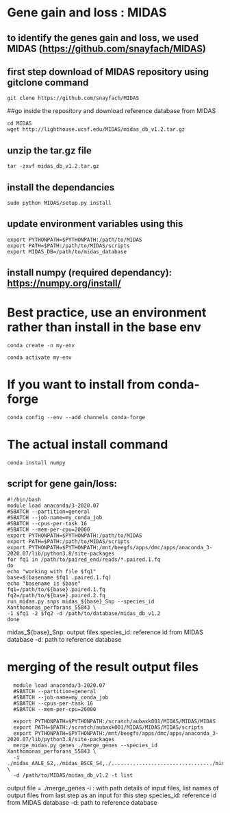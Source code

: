 #        Gene gain and loss : MIDAS                       

## to identify the genes gain and loss, we used MIDAS (https://github.com/snayfach/MIDAS)
## first step download of MIDAS repository using gitclone command 

    git clone https://github.com/snayfach/MIDAS

##go inside the repository and download reference database from MIDAS

    cd MIDAS
    wget http://lighthouse.ucsf.edu/MIDAS/midas_db_v1.2.tar.gz 

## unzip the tar.gz file

    tar -zxvf midas_db_v1.2.tar.gz

## install the dependancies

    sudo python MIDAS/setup.py install

## update environment variables using this

    export PYTHONPATH=$PYTHONPATH:/path/to/MIDAS
    export PATH=$PATH:/path/to/MIDAS/scripts
    export MIDAS_DB=/path/to/midas_database

## install numpy (required dependancy): https://numpy.org/install/
# Best practice, use an environment rather than install in the base env

    conda create -n my-env

    conda activate my-env

# If you want to install from conda-forge

    conda config --env --add channels conda-forge

# The actual install command

    conda install numpy


## script for gene gain/loss: 

    #!/bin/bash
    module load anaconda/3-2020.07
    #SBATCH --partition=general
    #SBATCH --job-name=my_conda_job
    #SBATCH --cpus-per-task 16
    #SBATCH --mem-per-cpu=20000
    export PYTHONPATH=$PYTHONPATH:/path/to/MIDAS
    export PATH=$PATH:/path/to/MIDAS/scripts
    export PYTHONPATH=$PYTHONPATH:/mnt/beegfs/apps/dmc/apps/anaconda_3-2020.07/lib/python3.8/site-packages
    for fq1 in /path/to/paired_end/reads/*.paired.1.fq
    do
    echo "working with file $fq1"
    base=$(basename $fq1 .paired.1.fq)
    echo "basename is $base"
    fq1=/path/to/${base}.paired.1.fq
    fq2=/path/to/${base}.paired.2.fq
    run_midas.py snps midas_${base}_Snp --species_id Xanthomonas_perforans_55843 \
    -1 $fq1 -2 $fq2 -d /path/to/database/midas_db_v1.2
    done
 
midas_${base}_Snp: output files
species_id: reference id from MIDAS database
-d: path to reference database


# merging of the result output files

      module load anaconda/3-2020.07
      #SBATCH --partition=general
      #SBATCH --job-name=my_conda_job
      #SBATCH --cpus-per-task 16
      #SBATCH --mem-per-cpu=20000
  
      export PYTHONPATH=$PYTHONPATH:/scratch/aubaxk001/MIDAS/MIDAS/MIDAS
      export PATH=$PATH:/scratch/aubaxk001/MIDAS/MIDAS/MIDAS/scripts
      export PYTHONPATH=$PYTHONPATH:/mnt/beegfs/apps/dmc/apps/anaconda_3-2020.07/lib/python3.8/site-packages
      merge_midas.py genes ./merge_genes --species_id Xanthomonas_perforans_55843 \
      -i ./midas_AALE_S2,./midas_BSCE_S4,./................................./midas_BALM_S5,./midas_CGAM_S13,./midas_HGAE_S16,./midas_SALM_S11 \
      -d /path/to/MIDAS/midas_db_v1.2 -t list


output file = ./merge_genes
-i : with path details of input files, list names of output files from last step as an input for this step
species_id: reference id from MIDAS database
-d: path to reference database





